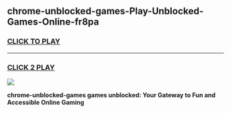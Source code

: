 
## chrome-unblocked-games-Play-Unblocked-Games-Online-fr8pa
<h3>
<a href="https://premium76.site?title=chrome-unblocked-games&ref=25A">CLICK TO PLAY</a></h3>
<hr>

<h3>
<a href="https://premium76.site?title=chrome-unblocked-games&ref=25A">CLICK 2 PLAY</a>
  
</h3>

<a href="https://premium76.site?title=chrome-unblocked-games&ref=25A"><img src="https://clearcache.store/games.png"></a>


**chrome-unblocked-games games unblocked: Your Gateway to Fun and Accessible Online Gaming**

